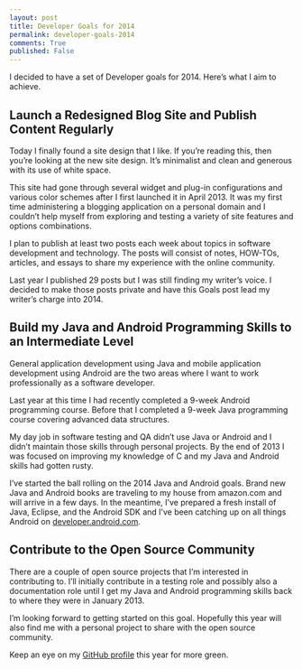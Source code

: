 ```yaml
---
layout: post
title: Developer Goals for 2014 
permalink: developer-goals-2014
comments: True
published: False
---
```


I decided to have a set of Developer goals for 2014. Here’s what I aim to achieve.

## Launch a Redesigned Blog Site and Publish Content Regularly

Today I finally found a site design that I like. If you’re reading this, then you’re looking at the new site design. It’s minimalist and clean and generous with its use of white space.

This site had gone through several widget and plug-in configurations and various color schemes after I first launched it in April 2013. It was my first time administering a blogging application on a personal domain and I couldn’t help myself from exploring and testing a variety of site features and options combinations.

I plan to publish at least two posts each week about topics in software development and technology. The posts will consist of notes, HOW-TOs, articles, and essays to share my experience with the online community. 

Last year I published 29 posts but I was still finding my writer’s voice. I decided to make those posts private and have this Goals post lead my writer’s charge into 2014.

## Build my Java and Android Programming Skills to an Intermediate Level

General application development using Java and mobile application development using Android are the two areas where I want to work professionally as a software developer.

Last year at this time I had recently completed a 9-week Android programming course. Before that I completed a 9-week Java programming course covering advanced data structures. 

My day job in software testing and QA didn’t use Java or Android and I didn’t maintain those skills through personal projects. By the end of 2013 I was focused on improving my knowledge of C and my Java and Android skills had gotten rusty. 

I’ve started the ball rolling on the 2014 Java and Android goals. Brand new Java and Android books are traveling to my house from amazon.com and will arrive in a few days. In the meantime, I’ve prepared a fresh install of Java, Eclipse, and the Android SDK and I’ve been catching up on all things Android on [developer.android.com](http://developer.android.com/).

## Contribute to the Open Source Community

There are a couple of open source projects that I’m interested in contributing to. I’ll initially contribute in a testing role and possibly also a documentation role until I get my Java and Android programming skills back to where they were in January 2013.

I’m looking forward to getting started on this goal. Hopefully this year will also find me with a personal project to share with the open source community.

Keep an eye on my [GitHub profile](http://www.github.com/raywritescode) this year for more green.
